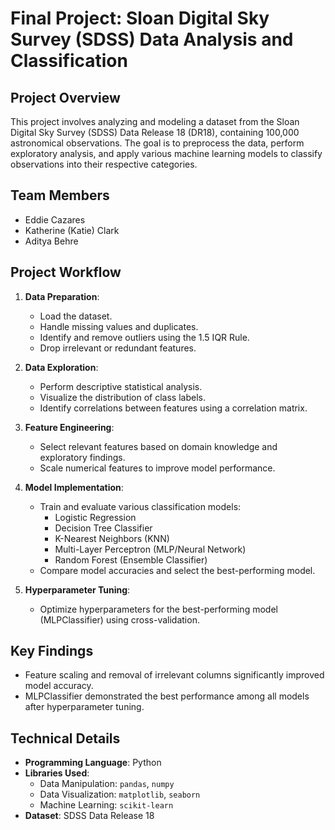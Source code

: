 # Final Project: Sloan Digital Sky Survey (SDSS) Data Analysis and Classification

## Project Overview

This project involves analyzing and modeling a dataset from the Sloan Digital Sky Survey (SDSS) Data Release 18 (DR18), containing 100,000 astronomical observations. The goal is to preprocess the data, perform exploratory analysis, and apply various machine learning models to classify observations into their respective categories.

## Team Members
- Eddie Cazares
- Katherine (Katie) Clark
- Aditya Behre

## Project Workflow
1. **Data Preparation**:
   - Load the dataset.
   - Handle missing values and duplicates.
   - Identify and remove outliers using the 1.5 IQR Rule.
   - Drop irrelevant or redundant features.

2. **Data Exploration**:
   - Perform descriptive statistical analysis.
   - Visualize the distribution of class labels.
   - Identify correlations between features using a correlation matrix.

3. **Feature Engineering**:
   - Select relevant features based on domain knowledge and exploratory findings.
   - Scale numerical features to improve model performance.

4. **Model Implementation**:
   - Train and evaluate various classification models:
     - Logistic Regression
     - Decision Tree Classifier
     - K-Nearest Neighbors (KNN)
     - Multi-Layer Perceptron (MLP/Neural Network)
     - Random Forest (Ensemble Classifier)
   - Compare model accuracies and select the best-performing model.

5. **Hyperparameter Tuning**:
   - Optimize hyperparameters for the best-performing model (MLPClassifier) using cross-validation.

## Key Findings
- Feature scaling and removal of irrelevant columns significantly improved model accuracy.
- MLPClassifier demonstrated the best performance among all models after hyperparameter tuning.

## Technical Details
- **Programming Language**: Python
- **Libraries Used**:
  - Data Manipulation: `pandas`, `numpy`
  - Data Visualization: `matplotlib`, `seaborn`
  - Machine Learning: `scikit-learn`
- **Dataset**: SDSS Data Release 18
